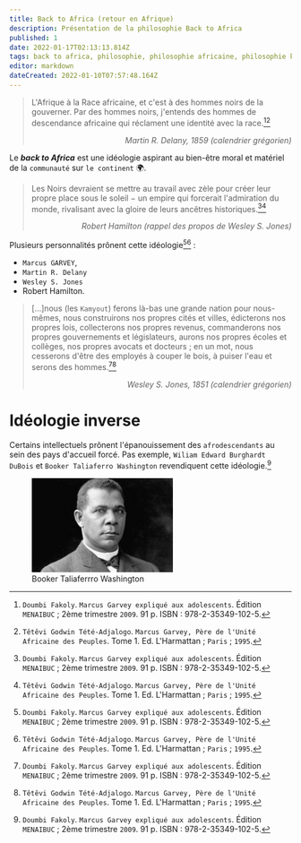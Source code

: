 ```yaml
---
title: Back to Africa (retour en Afrique)
description: Présentation de la philosophie Back to Africa
published: 1
date: 2022-01-17T02:13:13.814Z
tags: back to africa, philosophie, philosophie africaine, philosophie kamit, philosophie kemit, philosophie kémit, philosophie négro-africaine, retour en afrique
editor: markdown
dateCreated: 2022-01-10T07:57:48.164Z
---
```


> L'Afrique à la Race africaine, et c'est à des hommes noirs de la gouverner. Par des hommes noirs, j'entends des hommes de descendance africaine qui réclament une identité avec la race.[^1][^4]
> <p style="text-align: right;"><i>Martin R. Delany, 1859 (calendrier grégorien)</i></p>

Le ***back to Africa*** est une idéologie aspirant au bien-être moral et matériel de la `communauté` sur `le continent` :earth_africa:.

> Les Noirs devraient se mettre au travail avec zèle pour créer leur propre place sous le soleil − un empire qui forcerait l'admiration du monde, rivalisant avec la gloire de leurs ancêtres historiques.[^1][^4]
> <p style="text-align: right;"><i>Robert Hamilton (rappel des propos de Wesley S. Jones)</i></p>

Plusieurs personnalités prônent cette idéologie[^1][^4] :

- `Marcus GARVEY`,
- `Martin R. Delany`
- `Wesley S. Jones`
- Robert Hamilton.

> […]nous (les `Kamyout`) ferons là-bas une grande nation pour nous-mêmes, nous construirons nos propres cités et villes, édicterons nos propres lois, collecterons nos propres revenus, commanderons nos propres gouvernements et législateurs, aurons nos propres écoles et collèges, nos propres avocats et docteurs ; en un mot, nous cesserons d'être des employés à couper le bois, à puiser l'eau et serons des hommes.[^1][^4]
> <p style="text-align: right;"><i>Wesley S. Jones, 1851 (calendrier grégorien)</i></p>

# Idéologie inverse

Certains intellectuels prônent l'épanouissement des `afrodescendants` au sein des pays d'accueil forcé.
Pas exemple, `Wiliam Edward Burghardt DuBois` et `Booker Taliaferro Washington` revendiquent cette idéologie.[^1]

<figure class="image image_resized" style="width: 50%;"><img src="/images/personnalite/kemit/booker-t-washington/booker-taliaferro-washington_public-domain.jpg"> <figcaption>Booker Taliaferrro Washington</figcaption></figure>

[^1]: `Doumbi Fakoly`. `Marcus Garvey expliqué aux adolescents`. Édition `MENAIBUC` ; 2ème trimestre `2009`. 91 p. ISBN : 978-2-35349-102-5.
[^4]: `Têtêvi Godwin Tété-Adjalogo`. `Marcus Garvey, Père de l'Unité Africaine des Peuples`. Tome 1. Ed. L'Harmattan ; `Paris` ; `1995`.